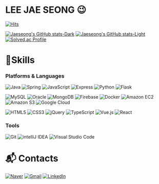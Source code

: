# LEE JAE SEONG 😉

[![Hits](https://hits.seeyoufarm.com/api/count/incr/badge.svg?url=https%3A%2F%2Fgithub.com%2Fleejaeseong11&count_bg=%2379C83D&title_bg=%23555555&icon=&icon_color=%23E7E7E7&title=hits&edge_flat=false)](https://hits.seeyoufarm.com)

[![Jaeseong's GitHub stats-Dark](https://github-readme-stats.vercel.app/api?username=leejaeseong11&show_icons=true&theme=dark#gh-dark-mode-only)](https://github.com/anuraghazra/github-readme-stats#gh-dark-mode-only)
[![Jaeseong's GitHub stats-Light](https://github-readme-stats.vercel.app/api?username=leejaeseong11&show_icons=true&theme=default#gh-light-mode-only)](https://github.com/anuraghazra/github-readme-stats#gh-light-mode-only)
[![Solved.ac Profile](http://mazassumnida.wtf/api/v2/generate_badge?boj=easeon11)](https://solved.ac/easeon11/)

# 💪Skills
### Platforms & Languages
![Java](https://img.shields.io/badge/Java-007396.svg?&style=for-the-badge&logo=Java&logoColor=white)
![Spring](https://img.shields.io/badge/Spring-6DB33F.svg?&style=for-the-badge&logo=Spring&logoColor=white)
![JavaScript](https://img.shields.io/badge/JavaScript-F7DF1E.svg?&style=for-the-badge&logo=JavaScript&logoColor=white)
![Express](https://img.shields.io/badge/Express-000000.svg?&style=for-the-badge&logo=Express&logoColor=white)
![Python](https://img.shields.io/badge/Python-3776AB.svg?&style=for-the-badge&logo=Python&logoColor=white)
![Flask](https://img.shields.io/badge/Flask-000000.svg?&style=for-the-badge&logo=Flask&logoColor=white)

![MySQL](https://img.shields.io/badge/MySQL-4479A1.svg?&style=for-the-badge&logo=MySQL&logoColor=white)
![Oracle](https://img.shields.io/badge/Oracle-F80000.svg?&style=for-the-badge&logo=Oracle&logoColor=white)
![MongoDB](https://img.shields.io/badge/MongoDB-47A248.svg?&style=for-the-badge&logo=MongoDB&logoColor=white)
![Firebase](https://img.shields.io/badge/Firebase-FFCA28.svg?&style=for-the-badge&logo=Firebase&logoColor=white)
![Docker](https://img.shields.io/badge/Docker-2496ED.svg?&style=for-the-badge&logo=Docker&logoColor=white)
![Amazon EC2](https://img.shields.io/badge/amazon%20ec2-FF9900.svg?&style=for-the-badge&logo=amazonec2&logoColor=white)
![Amazon S3](https://img.shields.io/badge/amazon%20s3-569A31.svg?&style=for-the-badge&logo=amazons3&logoColor=white)
![Google Cloud](https://img.shields.io/badge/google%20cloud-4285F4.svg?&style=for-the-badge&logo=googlecloud&logoColor=white)

![HTML5](https://img.shields.io/badge/HTML5-E34F26.svg?&style=for-the-badge&logo=HTML5&logoColor=white)
![CSS3](https://img.shields.io/badge/CSS3-1572B6.svg?&style=for-the-badge&logo=CSS3&logoColor=white)
![jQuery](https://img.shields.io/badge/jquery-0769AD.svg?&style=for-the-badge&logo=jquery&logoColor=white)
![TypeScript](https://img.shields.io/badge/TypeScript-3178C6.svg?&style=for-the-badge&logo=TypeScript&logoColor=white)
![Vue.js](https://img.shields.io/badge/vue.js-4FC08D.svg?&style=for-the-badge&logo=vuedotjs&logoColor=white)
![React](https://img.shields.io/badge/react-61DAFB.svg?&style=for-the-badge&logo=react&logoColor=white)


### Tools
![Git](https://img.shields.io/badge/Git-F05032.svg?&style=for-the-badge&logo=Git&logoColor=white)
![intelliJ IDEA](https://img.shields.io/badge/intellij%20idea-000000.svg?&style=for-the-badge&logo=intellijidea&logoColor=white)
![Visual Studio Code](https://img.shields.io/badge/Visual%20Studio%20Code-007ACC.svg?&style=for-the-badge&logo=Visual%20Studio%20Code&logoColor=white)

 
# :mailbox_with_mail: Contacts
[![Naver](http://img.shields.io/badge/Blog-03C75A?style=flat-square&logo=naver&link=https://blog.naver.com/easeon11)](https://blog.naver.com/easeon11)
[![Gmail](https://img.shields.io/badge/Gmail-d14836?style=flat-square&logo=Gmail&logoColor=white&link=mailto:easeon78@gmail.com)](mailto:easeon78@gmail.com)
[![LinkedIn](https://img.shields.io/badge/linkedin-0A66C2?style=flat-square&logo=linkedin&logoColor=white&link=https://www.linkedin.com/in/%EC%9E%AC%EC%84%B1-%EC%9D%B4-412743223/)](https://www.linkedin.com/in/%EC%9E%AC%EC%84%B1-%EC%9D%B4-412743223/)
